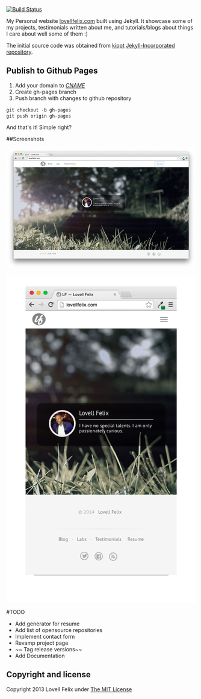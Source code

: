 [![Build Status](https://travis-ci.org/lovellfelix/lovellfelix.com.svg?branch=gh-pages)](https://travis-ci.org/lovellfelix/lovellfelix.com)

My Personal website [lovellfelix.com](http://lovellfelix.com) built using Jekyll. It showcase some of my projects, testimonials written about me, and tutorials/blogs about things I care about well some of them :)

The initial source code was obtained from [kippt](https://github.com/kippt) [Jekyll-Incorporated repository](https://github.com/kippt/jekyll-incorporated).

## Publish to Github Pages
1. Add your domain to [_CNAME_](CNAME)
2. Create gh-pages branch
3. Push branch with changes to github repository

```
git checkout -b gh-pages
git push origin gh-pages
```

And that's it! Simple right?

##Screenshots

![Modern layout](https://raw.githubusercontent.com/lovellfelix/lovellfelix.com/gh-pages/screenshots/Screenshots_animated.gif)

![Responsive layout](https://raw.githubusercontent.com/lovellfelix/lovellfelix.com/gh-pages/screenshots/Screenshots_animated_res.gif)

#TODO

* Add generator for resume
* Add list of opensource repositories
* Implement contact form
* Revamp project page
* ~~ Tag release versions~~
* Add Documentation

## Copyright and license

Copyright 2013 Lovell Felix under [The MIT License ](LICENSE)
